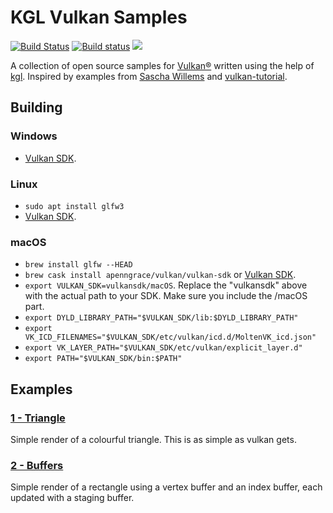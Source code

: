 # KGL Vulkan Samples

[![Build Status](https://travis-ci.com/Dominaezzz/kgl-vulkan-samples.svg?branch=master)](https://travis-ci.com/Dominaezzz/kgl-vulkan-samples)
[![Build status](https://ci.appveyor.com/api/projects/status/github/Dominaezzz/kgl-vulkan-samples?branch=master&svg=true)](https://ci.appveyor.com/project/Dominaezzz/kgl-vulkan-samples)
[![](https://github.com/Dominaezzz/kgl-vulkan-samples/workflows/Build/badge.svg)](https://github.com/Dominaezzz/kgl-vulkan-samples/actions)

A collection of open source samples for [Vulkan®](https://www.khronos.org/vulkan/) written using the help of [kgl](https://github.com/Dominaezzz/kgl).
Inspired by examples from [Sascha Willems](https://github.com/SaschaWillems/Vulkan) and [vulkan-tutorial](https://vulkan-tutorial.com/).

## Building
### Windows
- [Vulkan SDK](https://vulkan.lunarg.com/sdk/home).
### Linux
- `sudo apt install glfw3`
- [Vulkan SDK](https://vulkan.lunarg.com/sdk/home).
### macOS
- `brew install glfw --HEAD`
- `brew cask install apenngrace/vulkan/vulkan-sdk` or [Vulkan SDK](https://vulkan.lunarg.com/sdk/home).
- `export VULKAN_SDK=vulkansdk/macOS`. Replace the "vulkansdk" above with the actual path to your SDK. Make sure you include the /macOS part.
- `export DYLD_LIBRARY_PATH="$VULKAN_SDK/lib:$DYLD_LIBRARY_PATH"`
- `export VK_ICD_FILENAMES="$VULKAN_SDK/etc/vulkan/icd.d/MoltenVK_icd.json"`
- `export VK_LAYER_PATH="$VULKAN_SDK/etc/vulkan/explicit_layer.d"`
- `export PATH="$VULKAN_SDK/bin:$PATH"`

## Examples

### [1 - Triangle](triangle/src/commonMain/kotlin/Main.kt)
Simple render of a colourful triangle. This is as simple as vulkan gets.

### [2 - Buffers](buffers/src/commonMain/kotlin/Main.kt)
Simple render of a rectangle using a vertex buffer and an index buffer, each updated with a staging buffer.
